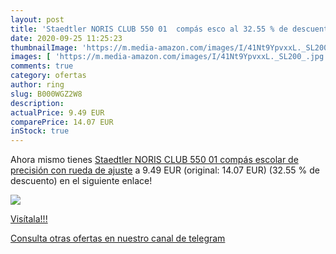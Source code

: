```yaml
---
layout: post
title: 'Staedtler NORIS CLUB 550 01  compás esco al 32.55 % de descuento'
date: 2020-09-25 11:25:23
thumbnailImage: 'https://m.media-amazon.com/images/I/41Nt9YpvxxL._SL200_.jpg'
images: [ 'https://m.media-amazon.com/images/I/41Nt9YpvxxL._SL200_.jpg' ]
comments: true
category: ofertas
author: ring
slug: B000WGZ2W8
description:
actualPrice: 9.49 EUR
comparePrice: 14.07 EUR
inStock: true
---
```


Ahora mismo tienes [Staedtler NORIS CLUB 550 01  compás escolar de precisión con rueda de ajuste](https://www.amazon.com/dp/B000WGZ2W8/?tag=redken08-20) a 9.49 EUR (original: 14.07 EUR) (32.55 %  de descuento) en el siguiente enlace!

[![](https://m.media-amazon.com/images/I/41Nt9YpvxxL._SL200_.jpg)](https://www.amazon.com/dp/B000WGZ2W8/?tag=redken08-20)

[Visítala!!!](https://www.amazon.com/dp/B000WGZ2W8/?tag=redken08-20)

[Consulta otras ofertas en nuestro canal de telegram](https://t.me/s/ofertas25)
